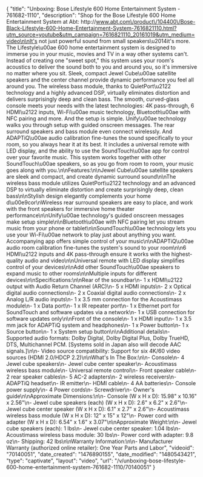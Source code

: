 {
    "title": "Unboxing: Bose Lifestyle 600 Home Entertainment System - 761682-1110",
    "description": "Shop for the Bose Lifestyle 600 Home Entertainment System at Abt: http:\/\/www.abt.com\/product\/104400\/Bose-Black-Lifestyle-600-Home-Entertainment-System-7616821110.html?utm_source=youtube&utm_campaign=7616821110_20161019&utm_medium=video\n\nIt's not just powerful sound from small speakers\u2014it's more. The Lifestyle\u00ae 600 home entertainment system is designed to immerse you in your music, movies and TV in a way other systems can't. Instead of creating one \"sweet spot,\" this system uses your room's acoustics to deliver the sound both to you and around you, so it's immersive no matter where you sit. Sleek, compact Jewel Cube\u00ae satellite speakers and the center channel provide dynamic performance you feel all around you. The wireless bass module, thanks to QuietPort\u2122 technology and a highly advanced DSP, virtually eliminates distortion and delivers surprisingly deep and clean bass. The smooth, curved-glass console meets your needs with the latest technologies: 4K pass-through, 6 HDMI\u2122 inputs, Wi-Fi\u00ae music technology, Bluetooth\u00ae with NFC pairing and more. And the setup is simple. Unify\u00ae technology walks you through setup with guided onscreen messages. The rear surround speakers and bass module even connect wirelessly. And ADAPTiQ\u00ae audio calibration fine-tunes the sound specifically to your room, so you always hear it at its best. It includes a universal remote with LED display, and the ability to use the SoundTouch\u00ae app for control over your favorite music. This system works together with other SoundTouch\u00ae speakers, so as you go from room to room, your music goes along with you.\n\nFeatures:\n\nJewel Cube\u00ae satellite speakers are sleek and compact, and create dynamic surround sound\n\nThe wireless bass module utilizes QuietPort\u2122 technology and an advanced DSP to virtually eliminate distortion and create surprisingly deep, clean bass\n\nStylish design elegantly complements your home d\u00e9cor\nWireless rear surround speakers are easy to place, and work with the front speakers for immersive home theater performance\n\nUnify\u00ae technology's guided onscreen messages make setup simple\n\nBluetooth\u00ae with NFC pairing let you stream music from your phone or tablet\n\nSoundTouch\u00ae technology lets you use your Wi-Fi\u00ae network to play just about anything you want. Accompanying app offers simple control of your music\n\nADAPTiQ\u00ae audio room calibration fine-tunes the system's sound to your room\n\n6 HDMI\u2122 inputs and 4K pass-through ensure it works with the highest-quality audio and video\n\nUniversal remote with LED display simplifies control of your devices\n\nAdd other SoundTouch\u00ae speakers to expand music to other rooms\n\nMultiple inputs for different devices\n\nSpecifications:\n\nRear of the soundbar\n- 1 x HDMI\u2122 output with Audio Return Channel (ARC)\n- 5 x HDMI inputs\n- 2 x Optical digital audio connections\n- 2 x Coaxial digital audio connections\n- 2 x Analog L\/R audio inputs\n- 1 x 3.5 mm connection for the Acoustimass module\n- 1 x Data port\n- 1 x IR repeater port\n- 1 x Ethernet port for SoundTouch and software updates via a network\n- 1 x USB connection for software updates only\n\nFront of the console\n- 1 x HDMI input\n- 1 x 3.5 mm jack for ADAPTiQ system and headphones\n- 1 x Power button\n- 1 x Source button\n- 1 x System setup button\n\nAdditional details\n- Supported audio formats: Dolby Digital, Dolby Digital Plus, Dolby TrueHD, DTS, Multichannel PCM. [Systems sold in Japan also will decode AAC signals.]\n\n- Video source compatibility: Support for six 4K\/60 video sources (HDMI 2.0\/HDCP 2.2)\n\nWhat's In The Box:\n\n- Console\n- 4 Jewel cube speakers\n- Jewel cube center speaker\n- Acoustimass wireless bass module\n- Universal remote control\n- Front speaker cable\n- 2 rear speaker cables\n- 5 AC-2 adapters\n- 2 wireless receivers\n- ADAPTiQ headset\n- IR emitter\n- HDMI cable\n- 4 AA batteries\n- Console power supply\n- 4 Power cords\n- Screwdriver\n- Owner's guide\n\nApproximate Dimensions:\n\n- Console (W x H x D): 15.98\" x 10.16\" x 2.56\"\n- Jewel cube speakers (each) (W x H x D): 2.6\" x 6.2\" x 2.6\"\n- Jewel cube center speaker (W x H x D): 6.1\" x 2.7\" x 2.6\"\n- Acoustimass wireless bass module (W x H x D): 12\" x 15\" x 12\"\n- Power cord with adapter (W x H x D): 6.54\" x 1.6\" x 3.07\"\n\nApproximate Weight:\n\n- Jewel cube speakers (each): 1 lbs\n- Jewel cube center speaker: 1.04 lbs\n- Acoustimass wireless bass module: 30 lbs\n- Power cord with adapter: 9.8 oz\n- Shipping: 42 lbs\n\nWarranty Information:\n\n- Manufacturer Warranty (authorized online retailer): One Year Parts and Labor",
    "videoid": "70140051",
    "date_created": "1476890155",
    "date_modified": "1480543421",
    "type": "captivate",
    "layout": "video",
    "url": "\/v\/unboxing-bose-lifestyle-600-home-entertainment-system-761682-1110\/70140051"
}